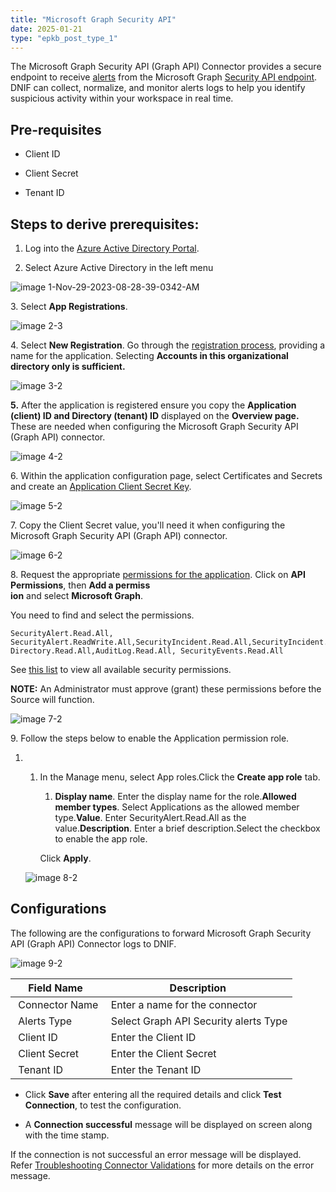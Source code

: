 ```yaml
---
title: "Microsoft Graph Security API"
date: 2025-01-21
type: "epkb_post_type_1"
---
```


The Microsoft Graph Security API (Graph API) Connector provides a secure endpoint to receive [alerts](https://learn.microsoft.com/en-us/graph/api/resources/security-alert?view=graph-rest-1.0) from the Microsoft Graph [Security API endpoint](https://learn.microsoft.com/en-us/graph/api/security-list-alerts_v2?view=graph-rest-1.0). DNIF can collect, normalize, and monitor alerts logs to help you identify suspicious activity within your workspace in real time.

## **Pre-requisites**

- Client ID

- Client Secret

- Tenant ID

## **Steps to derive prerequisites:**

1. Log into the [Azure Active Directory Portal](https://aad.portal.azure.com/).

3. Select Azure Active Directory in the left menu

![image 1-Nov-29-2023-08-28-39-0342-AM](./images-Microsoft%20Graph%20Security%20API/Microsoft-Graph-Security-API-1.webp)

3\. Select **App Registrations**.

![image 2-3](./images-Microsoft%20Graph%20Security%20API/Microsoft-Graph-Security-API-2.webp)

4\. Select **New Registration**. Go through the [registration process](https://docs.microsoft.com/en-us/graph/auth-register-app-v2), providing a name for the application. Selecting **Accounts in this organizational directory only is sufficient.**

![image 3-2](./images-Microsoft%20Graph%20Security%20API/Microsoft-Graph-Security-API-3.webp)

**5.** After the application is registered ensure you copy the **Application (client) ID and Directory (tenant) ID** displayed on the **Overview page.** These are needed when configuring the Microsoft Graph Security API (Graph API) connector.

![image 4-2](./images-Microsoft%20Graph%20Security%20API/Microsoft-Graph-Security-API-4.webp)

6\. Within the application configuration page, select Certificates and Secrets and create an [Application Client Secret Key](https://docs.microsoft.com/en-us/graph/notifications-integration-app-registration#app-certificates-and-secrets).

![image 5-2](./images-Microsoft%20Graph%20Security%20API/Microsoft-Graph-Security-API-5.webp)

7\. Copy the Client Secret value, you'll need it when configuring the Microsoft Graph Security API (Graph API) connector.

![image 6-2](./images-Microsoft%20Graph%20Security%20API/Microsoft-Graph-Security-API-6.webp)

  
  
8\. Request the appropriate [permissions for the application](https://docs.microsoft.com/en-us/azure/active-directory/develop/quickstart-configure-app-access-web-apis#application-permission-to-microsoft-graph). Click on **API Permissions**, then **Add a permiss**  
**ion** and select **Microsoft Graph**.

You need to find and select the permissions.

```
SecurityAlert.Read.All, 
SecurityAlert.ReadWrite.All,SecurityIncident.Read.All,SecurityIncident.ReadWrite.All, 
Directory.Read.All,AuditLog.Read.All, SecurityEvents.Read.All
```

See [this list](https://docs.microsoft.com/en-us/graph/permissions-reference#security-permissions) to view all available security permissions.

**NOTE:** An Administrator must approve (grant) these permissions before the Source will function.

![image 7-2](./images-Microsoft%20Graph%20Security%20API/Microsoft-Graph-Security-API-7.webp)

9\. Follow the steps below to enable the Application permission role.

1. 1. In the Manage menu, select App roles.Click the **Create app role** tab.
        
        1. **Display name**. Enter the display name for the role.**Allowed member types**. Select Applications as the allowed member type.**Value**. Enter SecurityAlert.Read.All as the value.**Description**. Enter a brief description.Select the checkbox to enable the app role.
        
        Click **Apply**.
    
      
    ![image 8-2](./images-Microsoft%20Graph%20Security%20API/Microsoft-Graph-Security-API-8.webp)

## **Configurations**

The following are the configurations to forward Microsoft Graph Security API (Graph API) Connector logs to DNIF.‌

![image 9-2](./images-Microsoft%20Graph%20Security%20API/Microsoft-Graph-Security-API-9.webp)

| **Field Name**  | **Description** |
| --- | --- |
|  Connector Name |  Enter a name for the connector |
|  Alerts Type |  Select Graph API Security alerts Type |
|  Client ID |  Enter the Client ID |
|  Client Secret |  Enter the Client Secret |
|  Tenant ID |  Enter the Tenant ID |

- Click **Save** after entering all the required details and click **Test Connection**, to test the configuration.

- A **Connection successful** message will be displayed on screen along with the time stamp.

If the connection is not successful an error message will be displayed. Refer [Troubleshooting Connector Validations](https://dnif.it/kb/troubleshooting-and-debugging/troubleshooting-connector-validations/) for more details on the error message.
